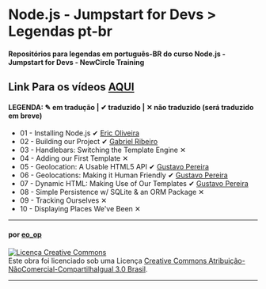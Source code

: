 # Node.js - Jumpstart for Devs > Legendas pt-br

#### Repositórios para legendas em português-BR do curso Node.js - Jumpstart for Devs - NewCircle Training

## Link Para os vídeos [AQUI](http://www.youtube.com/watch?v=jXgAcjVQZ6c&list=SPndbWGuLoHeaqf-IS7Ni0d6pIxLfLUynV)

#### LEGENDA: ✎ em tradução | ✔ traduzido | ✕ não traduzido (será traduzido em breve)

* 01 - Installing Node.js ✔ [Eric Oliveira](https://github.com/eoop/eo_op)
* 02 - Building our Project ✔ [Gabriel Ribeiro](https://github.com/BielRibeiro)
* 03 - Handlebars: Switching the Template Engine ✕
* 04 - Adding our First Template ✕
* 05 - Geolocation: A Usable HTML5 API ✔ [Gustavo Pereira](https://github.com/gustavodemari)
* 06 - Geolocations: Making it Human Friendly ✔ [Gustavo Pereira](https://github.com/gustavodemari)
* 07 - Dynamic HTML: Making Use of Our Templates ✔ [Gustavo Pereira](https://github.com/gustavodemari)
* 08 - Simple Persistence w/ SQLite & an ORM Package ✕
* 09 - Tracking Ourselves ✕
* 10 - Displaying Places We've Been ✕



---

#### por [eo_op](https://github.com/eoop/eo_op)

<a rel="license" href="http://creativecommons.org/licenses/by-nc-sa/3.0/br/deed.pt_BR"><img alt="Licença Creative Commons" style="border-width:0" src="http://i.creativecommons.org/l/by-nc-sa/3.0/br/88x31.png" /></a><br />Este obra foi licenciado sob uma Licença <a rel="license" href="http://creativecommons.org/licenses/by-nc-sa/3.0/br/deed.pt_BR">Creative Commons Atribuição-NãoComercial-CompartilhaIgual 3.0 Brasil</a>.

---
